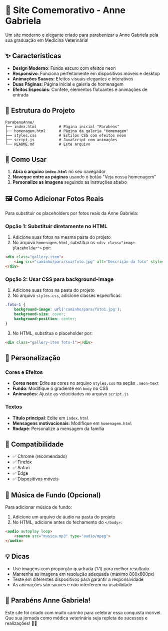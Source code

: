 # 🎉 Site Comemorativo - Anne Gabriela

Um site moderno e elegante criado para parabenizar a Anne Gabriela pela sua graduação em Medicina Veterinária!

## ✨ Características

- **Design Moderno**: Fundo escuro com efeitos neon
- **Responsivo**: Funciona perfeitamente em dispositivos móveis e desktop
- **Animações Suaves**: Efeitos visuais elegantes e interativos
- **Duas Páginas**: Página inicial e galeria de homenagem
- **Efeitos Especiais**: Confete, elementos flutuantes e animações de entrada

## 📁 Estrutura do Projeto

```
ParabensAnne/
├── index.html          # Página inicial "Parabéns"
├── homenagem.html      # Página da galeria "Homenagem"
├── styles.css          # Estilos CSS com efeitos neon
├── script.js           # JavaScript com animações
└── README.md           # Este arquivo
```

## 🚀 Como Usar

1. **Abra o arquivo `index.html`** no seu navegador
2. **Navegue entre as páginas** usando o botão "Veja nossa homenagem"
3. **Personalize as imagens** seguindo as instruções abaixo

## 🖼️ Como Adicionar Fotos Reais

Para substituir os placeholders por fotos reais da Anne Gabriela:

### Opção 1: Substituir diretamente no HTML
1. Adicione suas fotos na mesma pasta do projeto
2. No arquivo `homenagem.html`, substitua os `<div class="image-placeholder">` por:
```html
<div class="gallery-item">
    <img src="caminho/para/sua/foto.jpg" alt="Descrição da foto" style="width: 100%; height: 100%; object-fit: cover; border-radius: 15px;">
</div>
```

### Opção 2: Usar CSS para background-image
1. Adicione suas fotos na pasta do projeto
2. No arquivo `styles.css`, adicione classes específicas:
```css
.foto-1 {
    background-image: url('caminho/para/foto1.jpg');
    background-size: cover;
    background-position: center;
}
```
3. No HTML, substitua o placeholder por:
```html
<div class="gallery-item foto-1"></div>
```

## 🎨 Personalização

### Cores e Efeitos
- **Cores neon**: Edite as cores no arquivo `styles.css` na seção `.neon-text`
- **Fundo**: Modifique o gradiente em `body` no CSS
- **Animações**: Ajuste as velocidades no arquivo `script.js`

### Textos
- **Título principal**: Edite em `index.html`
- **Mensagens motivacionais**: Modifique em `homenagem.html`
- **Rodapé**: Personalize a mensagem da família

## 📱 Compatibilidade

- ✅ Chrome (recomendado)
- ✅ Firefox
- ✅ Safari
- ✅ Edge
- ✅ Dispositivos móveis

## 🎵 Música de Fundo (Opcional)

Para adicionar música de fundo:

1. Adicione um arquivo de áudio na pasta do projeto
2. No HTML, adicione antes do fechamento do `</body>`:
```html
<audio autoplay loop>
    <source src="musica.mp3" type="audio/mpeg">
</audio>
```

## 💡 Dicas

- Use imagens com proporção quadrada (1:1) para melhor resultado
- Mantenha as imagens em resolução adequada (máximo 800x800px)
- Teste em diferentes dispositivos para garantir a responsividade
- As animações são suaves e não interferem na usabilidade

## 🎊 Parabéns Anne Gabriela!

Este site foi criado com muito carinho para celebrar essa conquista incrível. Que sua jornada como médica veterinária seja repleta de sucessos e realizações! 🐾💙 